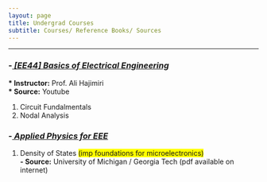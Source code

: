 ```yaml
---
layout: page
title: Undergrad Courses
subtitle: Courses/ Reference Books/ Sources
---
```



-----------

### -<EM><U> [EE44] Basics of Electrical Engineering </U></EM>
<b> * Instructor:</b> Prof. Ali Hajimiri <br> <b> * Source:</b> Youtube
1. Circuit Fundalmentals
2. Nodal Analysis    

### -<EM><U> Applied Physics for EEE </U></EM>

1. Density of States <span style="background-color: #FFFF00">(imp foundations for microelectronics)</span>
   <br> <b> - Source:</b> University of Michigan / Georgia Tech  (pdf available on internet)



